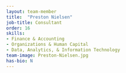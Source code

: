 ```yaml
---
layout: team-member
title:  "Preston Nielsen"
job-title: Consultant
order: 16
skills:
- Finance & Accounting
- Organizations & Human Capital
- Data, Analytics, & Information Technology
team-image: Preston-Nielsen.jpg
has-bio: N
---
```

